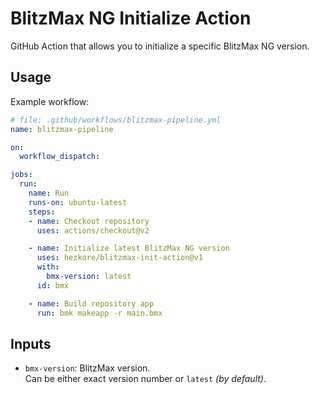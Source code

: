 # BlitzMax NG Initialize Action
GitHub Action that allows you to initialize a specific BlitzMax NG version.

## Usage
Example workflow:

```yml
# file: .github/workflows/blitzmax-pipeline.yml
name: blitzmax-pipeline

on:
  workflow_dispatch:

jobs:
  run:
    name: Run
    runs-on: ubuntu-latest
    steps:
    - name: Checkout repository
      uses: actions/checkout@v2

    - name: Initialize latest BlitzMax NG version
      uses: hezkore/blitzmax-init-action@v1
      with:
        bmx-version: latest
      id: bmx

    - name: Build repository app
      run: bmk makeapp -r main.bmx
```

## Inputs

- `bmx-version`: BlitzMax version.\
Can be either exact version number or `latest` _(by default)_.
